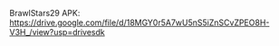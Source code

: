 BrawlStars29
APK: https://drive.google.com/file/d/18MGY0r5A7wU5nS5iZnSCvZPEO8H-V3H_/view?usp=drivesdk
